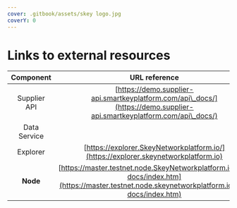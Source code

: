 ```yaml
---
cover: .gitbook/assets/skey logo.jpg
coverY: 0
---
```


# Links to external resources



|   Component  |                                                                  URL reference                                                                 |
| :----------: | :--------------------------------------------------------------------------------------------------------------------------------------------: |
| Supplier API |             [https://demo.supplier-api.smartkeyplatform.com/api\_docs/](https://demo.supplier-api.smartkeyplatform.com/api\_docs/)             |
| Data Service |                                                                                                                                                |
|   Explorer   |                               [https://explorer.SkeyNetworkplatform.io/](https://explorer.skeynetworkplatform.io)                              |
|   **Node**   | [https://master.testnet.node.SkeyNetworkplatform.io/api-docs/index.htm](https://master.testnet.node.skeynetworkplatform.io/api-docs/index.htm) |

